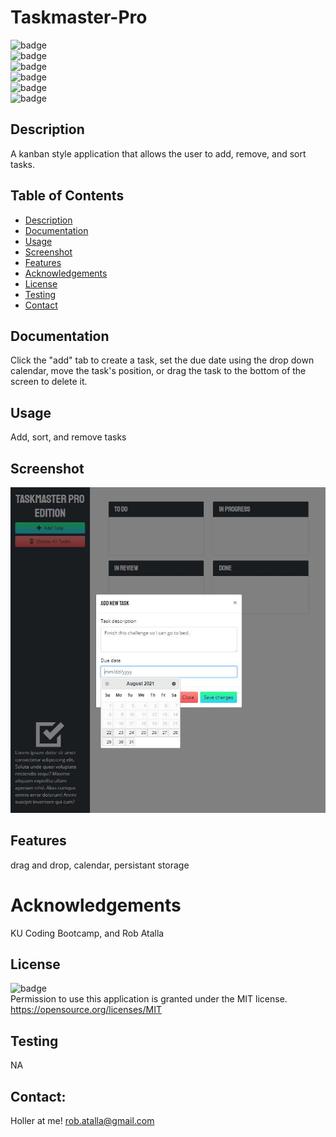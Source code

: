# Taskmaster-Pro

  ![badge](https://img.shields.io/github/languages/top/ratalla816/taskmaster-pro)
  <br> 
  ![badge](https://img.shields.io/github/languages/count/ratalla816/taskmaster-pro)
  <br>
  ![badge](https://img.shields.io/github/issues/ratalla816/taskmaster-pro)
  <br>
  ![badge](https://img.shields.io/github/issues-closed/ratalla816/taskmaster-pro)
  <br>
  ![badge](https://img.shields.io/github/last-commit/ratalla816/taskmaster-pro)
  <br>
  ![badge](https://img.shields.io/badge/license-MIT-important)
  
  ## Description
  
   A kanban style application that allows the user to add, remove, and sort tasks. 
 
  ## Table of Contents
  - [Description](#description)
  - [Documentation](#documentation)
  - [Usage](#usage)
  - [Screenshot](#screenshot)
  - [Features](#features)
  - [Acknowledgements](#acknowledgements)
  - [License](#license)
  - [Testing](#testing)
  - [Contact](#contact)

  ## Documentation
  Click the "add" tab to create a task, set the due date using the drop down calendar, move the task's position, or drag the task to the bottom of the screen to delete it. 
 
  ## Usage
  Add, sort, and remove tasks

  ## Screenshot
  ![Screenshot](./assets/images/screenshot.jpg)

  ## Features
  drag and drop, calendar, persistant storage
  
  # Acknowledgements
  KU Coding Bootcamp, and Rob Atalla
    
  ## License
  ![badge](https://img.shields.io/badge/license-MIT-important)
  <br>
  Permission to use this application is granted under the MIT license. <https://opensource.org/licenses/MIT>


  ## Testing
  NA

  ## Contact:
  Holler at me! <a href="mailto:rob.atalla@gmail.com">rob.atalla@gmail.com</a>
